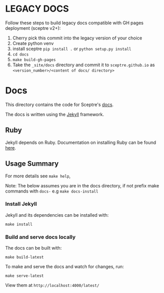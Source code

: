 # LEGACY DOCS

Follow these steps to build legacy docs compatible with GH pages deployment (sceptre v2+):

1. Cherry pick this commit into the legacy version of your choice
2. Create python venv
3. install sceptre `pip install .` or `python setup.py install`
4. `cd docs`
5. `make build-gh-pages`
6. Take the `_site/docs` directory and commit it to `sceptre.github.io` as `<version_number>/<content of docs/ directory>`

# Docs

This directory contains the code for Sceptre's [docs](https://sceptre.cloudreach.com).

The docs is written using the [Jekyll](https://jekyllrb.com) framework.

## Ruby

Jekyll depends on Ruby. Documentation on installing Ruby can be found [here](https://www.ruby-lang.org/en/documentation/installation/).

## Usage Summary

For more details see `make help`,

Note: The below assumes you are in the docs directory, if not prefix make commands with `docs-` e.g `make docs-install`

### Install Jekyll

Jekyll and its dependencies can be installed with:

```shell
make install
```

### Build and serve docs locally

The docs can be built with:

```shell
make build-latest
```

To make and serve the docs and watch for changes, run:

```shell
make serve-latest
```

View them at `http://localhost:4000/latest/`
